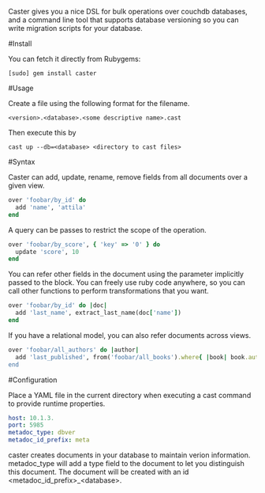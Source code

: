 Caster gives you a nice DSL for bulk operations over couchdb databases, and a command line tool that supports database versioning so you can write migration scripts for your database.

#Install

You can fetch it directly from Rubygems:

    [sudo] gem install caster


#Usage

Create a file using the following format for the filename.

    <version>.<database>.<some descriptive name>.cast

Then execute this by

    cast up --db=<database> <directory to cast files>

#Syntax

Caster can add, update, rename, remove fields from all documents over a given view.

```ruby
over 'foobar/by_id' do
  add 'name', 'attila'
end
```

A query can be passes to restrict the scope of the operation.

```ruby
over 'foobar/by_score', { 'key' => '0' } do
  update 'score', 10
end
```

You can refer other fields in the document using the parameter implicitly passed to the block. You can freely use ruby code anywhere, so you can call other functions to perform transformations that you want.

```ruby
over 'foobar/by_id' do |doc|
  add 'last_name', extract_last_name(doc['name'])
end
```

If you have a relational model, you can also refer documents across views.

```ruby
over 'foobar/all_authors' do |author|
  add 'last_published', from('foobar/all_books').where{ |book| book.author_id == author.id and book['published_on'] > auhtor['last_published] }['last_published']
end
```

#Configuration

Place a YAML file in the current directory when executing a cast command to provide runtime properties.

```yaml
host: 10.1.3.
port: 5985
metadoc_type: dbver
metadoc_id_prefix: meta
```

caster creates documents in your database to maintain verion information. metadoc\_type will add a type field to the document to let you distinguish this document. The document will be created with an id &lt;metadoc\_id\_prefix&gt;\_&lt;database&gt;.
